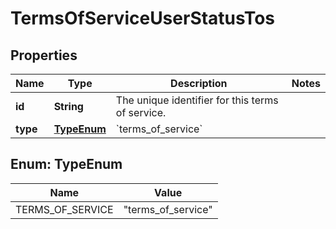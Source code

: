 

# TermsOfServiceUserStatusTos


## Properties

| Name | Type | Description | Notes |
|------------ | ------------- | ------------- | -------------|
|**id** | **String** | The unique identifier for this terms of service. |  |
|**type** | [**TypeEnum**](#TypeEnum) | &#x60;terms_of_service&#x60; |  |



## Enum: TypeEnum

| Name | Value |
|---- | -----|
| TERMS_OF_SERVICE | &quot;terms_of_service&quot; |



